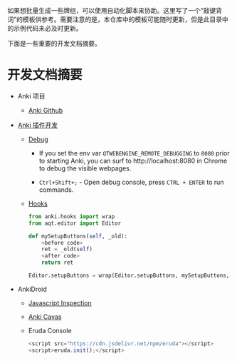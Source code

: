 如果想批量生成一些牌组，可以使用自动化脚本来协助。这里写了一个“敲键背词”的模板供参考。需要注意的是，本仓库中的模板可能随时更新，但是此目录中的示例代码未必及时更新。

下面是一些重要的开发文档摘要。

# 开发文档摘要

- Anki 项目

  - [Anki Github](https://github.com/ankitects/anki)

- [Anki 插件开发](https://addon-docs.ankiweb.net/)

  - [Debug](https://addon-docs.ankiweb.net/debugging.html)

    - If you set the env var `QTWEBENGINE_REMOTE_DEBUGGING` to `8080` prior to starting Anki, you can surf to http://localhost:8080 in Chrome to debug the visible webpages.

    - `Ctrl+Shift+;` - Open debug console, press `CTRL + ENTER` to run commands.

  - [Hooks](https://addon-docs.ankiweb.net/monkey-patching.html)

    ```python
    from anki.hooks import wrap
    from aqt.editor import Editor
    
    def mySetupButtons(self, _old):
        <before code>
        ret = _old(self)
        <after code>
        return ret
    
    Editor.setupButtons = wrap(Editor.setupButtons, mySetupButtons, "around")
    ```

- AnkiDroid

  - [Javascript Inspection](https://github.com/ankidroid/Anki-Android/wiki/Development-Guide#html-javascript-inspection)

  - [Anki Cavas](https://github.com/pigoz/anki-canvas)

  - Eruda Console

    ```javascript
    <script src="https://cdn.jsdelivr.net/npm/eruda"></script>
    <script>eruda.init();</script>
    ```